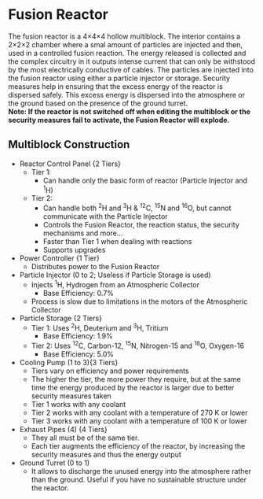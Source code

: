 # Fusion Reactor
The fusion reactor is a 4×4×4 hollow multiblock. 
The interior contains a 2×2×2 chamber where a smal amount of particles are injected and then, used in a controlled fusion reaction. 
The energy released is collected and the complex circuitry in it outputs intense current that can only be withstood by the most electrically conductive of cables. 
The particles are injected into the fusion reactor using either a particle injector or storage. 
Security measures help in ensuring that the excess energy of the reactor is dispersed safely. 
This excess energy is dispersed into the atmosphere or the ground based on the presence of the ground turret. <br/>
**Note: If the reactor is not switched off when editing the multiblock or the security measures fail to activate, the Fusion Reactor will explode.**

## Multiblock Construction
- Reactor Control Panel {2 Tiers}
	- Tier 1:
		- Can handle only the basic form of reactor (Particle Injector and <sup>1</sup>H)
	- Tier 2:
		- Can handle both <sup>2</sup>H and <sup>3</sup>H & <sup>12</sup>C, <sup>15</sup>N and <sup>16</sup>O, 
		  but cannot communicate with the Particle Injector
		- Controls the Fusion Reactor, the reaction status, the security mechanisms and more...
		- Faster than Tier 1 when dealing with reactions
		- Supports upgrades
- Power Controller {1 Tier}
	- Distributes power to the Fusion Reactor
- Particle Injector (0 to 2; Useless if Particle Storage is used)
	- Injects <sup>1</sup>H, Hydrogen from an Atmospheric Collector
		- Base Efficiency: 0.7%
	- Process is slow due to limitations in the motors of the Atmospheric Collector
- Particle Storage {2 Tiers}
	- Tier 1: Uses <sup>2</sup>H, Deuterium and <sup>3</sup>H, Tritium
		- Base Efficiency: 1.9%
	- Tier 2: Uses <sup>12</sup>C, Carbon-12, <sup>15</sup>N, Nitrogen-15 and <sup>16</sup>O, Oxygen-16
		- Base Efficiency: 5.0%
- Cooling Pump (1 to 3){3 Tiers}
	- Tiers vary on efficiency and power requirements
	- The higher the tier, the more power they require, but at the same time the energy produced by the reactor is larger due to better security measures taken
	- Tier 1 works with any coolant
	- Tier 2 works with any coolant with a temperature of 270 K or lower
	- Tier 3 works with any coolant with a temperature of 100 K or lower
- Exhaust Pipes (4) {4 Tiers}
	- They all must be of the same tier.
	- Each tier augments the efficiency of the reactor, by increasing the security measures and thus the energy output
- Ground Turret (0 to 1)
	- It allows to discharge the unused energy into the atmosphere rather than the ground. Useful if you have no sustainable structure under the reactor.
